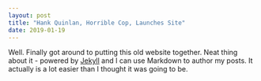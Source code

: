 ```yaml
---
layout: post
title: "Hank Quinlan, Horrible Cop, Launches Site"
date: 2019-01-19
---
```


Well. Finally got around to putting this old website together. Neat thing about it - powered by [Jekyll](http://jekyllrb.com) and I can use Markdown to author my posts. It actually is a lot easier than I thought it was going to be.
